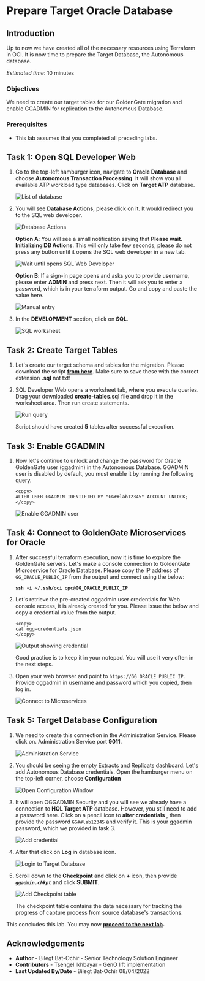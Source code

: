 # Prepare Target Oracle Database

## Introduction

Up to now we have created all of the necessary resources using Terraform in OCI. It is now time to prepare the Target Database, the Autonomous database. 

*Estimated time*: 10 minutes

### Objectives

We need to create our target tables for our GoldenGate migration and enable GGADMIN for replication to the Autonomous Database.

### Prerequisites

* This lab assumes that you completed all preceding labs.

## **Task 1**: Open SQL Developer Web 

1. Go to the top-left hamburger icon, navigate to **Oracle Database** and choose **Autonomous Transaction Processing**. It will show you all available ATP workload type databases. Click on **Target ATP** database.

	![List of database](/images/atp-0.png)

2. You will see **Database Actions**, please click on it. It would redirect you to the SQL web developer. 

	![Database Actions](/images/atp-1.png)

	**Option A**: You will see a small notification saying that **Please wait. Initializing DB Actions**. This will only take few seconds, please do not press any button until it opens the SQL web developer in a new tab.

	![Wait until opens SQL Web Developer](/images/atp-2.png)

	**Option B**: If a sign-in page opens and asks you to provide username, please enter **ADMIN** and press next. Then it will ask you to enter a password, which is in your terraform output. Go and copy and paste the value here.

	![Manual entry](/images/sql-dev-1.png)

3. In the **DEVELOPMENT** section, click on **SQL**. 

	![SQL worksheet](/images/sql-dev-5.png)

## **Task 2**: Create Target Tables

1. Let's create our target schema and tables for the migration. Please download the script **[from here](./files/create-tables.sql)**. Make sure to save these with the correct extension **.sql** not txt!

2. SQL Developer Web opens a worksheet tab, where you execute queries. Drag your downloaded **create-tables.sql** file and drop it in the worksheet area. Then run create statements.

	![Run query](/images/sql-dev-2.png)

	Script should have created **5** tables after successful execution.

## **Task 3**: Enable GGADMIN 

1. Now let's continue to unlock and change the password for Oracle GoldenGate user (ggadmin) in the Autonomous Database. GGADMIN user is disabled by default, you must enable it by running the following query.

	```
	<copy>
	ALTER USER GGADMIN IDENTIFIED BY "GG##lab12345" ACCOUNT UNLOCK;
	</copy>
	```

	![Enable GGADMIN user](/images/sql-dev-3.png)

## **Task 4**: Connect to GoldenGate Microservices for Oracle 

1. After successful terraform execution, now it is time to explore the GoldenGate servers. Let's make a console connection to GoldenGate Microservice for Oracle Database. Please copy the IP address of `GG_ORACLE_PUBLIC_IP` from the output and connect using the below:

	**`ssh -i ~/.ssh/oci opc@GG_ORACLE_PUBLIC_IP `**

2. Let's retrieve the pre-created oggadmin user credentials for Web console access, it is already created for you. Please issue the below and copy a credential value from the output.

	```
	<copy>
	cat ogg-credentials.json
	</copy>
	```

	![Output showing credential](/images/connect-oracle.png)
	
	Good practice is to keep it in your notepad. You will use it very often in the next steps.

3. Open your web browser and point to `https://GG_ORACLE_PUBLIC_IP`. Provide oggadmin in username and password which you copied, then log in.

	![Connect to Microservices](/images/connect-oracle-1.png)

## **Task 5**: Target Database Configuration

1.  We need to create this connection in the Administration Service. Please click on. Administration Service port **9011**.

	![Administration Service](/images/gg-oracle-admin.png)

2. You should be seeing the empty Extracts and Replicats dashboard. Let's add Autonomous Database credentials. Open the hamburger menu on the top-left corner, choose **Configuration**

	![Open Configuration Window](/images/add-credential-0.png)

3. It will open OGGADMIN Security and you will see we already have a connection to **HOL Target ATP** database. However, you still need to add a password here. Click on a pencil icon to **alter credentials** , then provide the password `GG##lab12345` and verify it. This is your ggadmin password, which we provided in task 3.

	![Add credential](/images/add-credential-1.png)

4. After that click on **Log in** database icon.

	![Login to Target Database](/images/add-credential-2.png)

5. Scroll down to the **Checkpoint** and click on **+** icon, then provide **_`ggadmin.chkpt`_** and click **SUBMIT**. 

	![Add Checkpoint table](/images/add-chkpt.png)

	The checkpoint table contains the data necessary for tracking the progress of capture process from source database's transactions. 

This concludes this lab. You may now **[proceed to the next lab](#next).**

## Acknowledgements

* **Author** - Bilegt Bat-Ochir - Senior Technology Solution Engineer
* **Contributors** - Tsengel Ikhbayar - GenO lift implementation
* **Last Updated By/Date** - Bilegt Bat-Ochir 08/04/2022